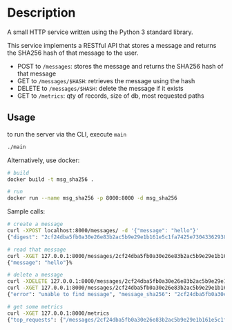 # Description
A small HTTP service written using the Python 3 standard library.

This service implements a RESTful API that stores a message and returns the SHA256 hash of that message to the user.
- POST to `/messages`: stores the message and returns the SHA256 hash of that message
- GET to `/messages/$HASH`: retrieves the message using the hash
- DELETE to `/messages/$HASH`: delete the message if it exists
- GET to `/metrics`: qty of records, size of db, most requested paths


## Usage
to run the server via the CLI, execute `main`
``` bash
./main
```

Alternatively, use docker:
``` bash
# build
docker build -t msg_sha256 .

# run
docker run --name msg_sha256 -p 8000:8000 -d msg_sha256
```

Sample calls:
``` bash
# create a message
curl -XPOST localhost:8000/messages/ -d '{"message": "hello"}'
{"digest": "2cf24dba5fb0a30e26e83b2ac5b9e29e1b161e5c1fa7425e73043362938b9824"}%

# read that message
curl -XGET 127.0.0.1:8000/messages/2cf24dba5fb0a30e26e83b2ac5b9e29e1b161e5c1fa7425e73043362938b9824
{"message": "hello"}%

# delete a message
curl -XDELETE 127.0.0.1:8000/messages/2cf24dba5fb0a30e26e83b2ac5b9e29e1b161e5c1fa7425e73043362938b9824
curl -XGET 127.0.0.1:8000/messages/2cf24dba5fb0a30e26e83b2ac5b9e29e1b161e5c1fa7425e73043362938b9824
{"error": "unable to find message", "message_sha256": "2cf24dba5fb0a30e26e83b2ac5b9e29e1b161e5c1fa7425e73043362938b9824"}%

# get some metrics
curl -XGET 127.0.0.1:8000/metrics
{"top_requests": {"/messages/2cf24dba5fb0a30e26e83b2ac5b9e29e1b161e5c1fa7425e73043362938b9824": 3, "/messages/": 2, "/metrics": 2}, "records_qty": 0, "db_size_bytes": 2}%
```
